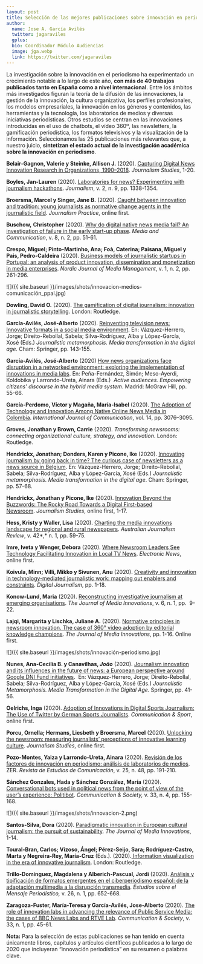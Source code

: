 ```yaml
---
layout: post
title: Selección de las mejores publicaciones sobre innovación en periodismo de 2020
author:
  name: Jose A. García Avilés
  twitter: jagaraviles
  gplus:  
  bio: Coordinador Módulo Audiencias
  image: jga.webp
  link: https://twitter.com/jagaraviles
---
```

La investigación sobre la innovación en el periodismo ha experimentado un crecimiento notable a lo largo de este año, **con más de 40 trabajos publicados tanto en España como a nivel internacional**. Entre los ámbitos más investigados figuran la teoría de la difusión de las innovaciones, la gestión de la innovación, la cultura organizativa, los perfiles profesionales, los modelos empresariales, la innovación en los géneros y contenidos, las herramientas y la tecnología, los laboratorios de medios y diversas iniciativas periodísticas. Otros estudios se centran en las innovaciones introducidas en el uso de chatbots, el vídeo 360º, las newsletters, la gamificación periodística, los formatos televisivos y la visualización de la información. Seleccionamos las 25 publicaciones más relevantes que, a nuestro juicio, **sintetizan el estado actual de la investigación académica sobre la innovación en periodismo**.

**Belair-Gagnon, Valerie y Steinke, Allison J.** (2020). [Capturing Digital News Innovation Research in Organizations, 1990–2018](https://doi.org/10.1080/1461670X.2020.1789496). *Journalism Studies*, 1-20.

**Boyles, Jan-Lauren** (2020). [Laboratories for news? Experimenting with journalism hackathons](https://doi.org/10.1177/1464884917737213). *Journalism*, v. 2, n. 9, pp. 1338-1354.

**Broersma, Marcel y Singer, Jane B.** (2020). [Caught between innovation and tradition: young journalists as normative change agents in the journalistic field](https://doi.org/10.1080/17512786.2020.1824125). *Journalism Practice*, online first.

**Buschow,** **Christopher** (2020). [Why do digital native news media fail? An investigation of failure in the early start-up phase](https://doi.org/10.17645/mac.v8i2.2677). *Media and Communication*, v. 8, n. 2, pp. 51-61.

**Crespo, Miguel; Pinto-Martinho, Ana; Foà, Caterina; Paisana, Miguel y Pais, Pedro-Caldeira** (2020). [Business models of journalistic startups in Portugal: an analysis of product innovation, dissemination and monetization in media enterprises](https://doi.org/10.5278/njmm.2597-0445.5194). *Nordic Journal of Media Management*, v. 1, n. 2, pp. 261-296.

![]({{ site.baseurl }}/images/shots/innovacion-medios-comunicación_ppal.jpg)

**Dowling, David O.** (2020). [The gamification of digital journalism: innovation in journalistic storytelling](https://www.routledge.com/The-Gamification-of-Digital-Journalism-Innovation-in-Journalistic-Storytelling/Dowling/p/book/9780367076252). London: Routledge.

**García-Avilés, José-Alberto** (2020). [Reinventing television news: Innovative formats in a social media environment](https://www.researchgate.net/publication/338379504_Reinventing_Television_News_Innovative_Formats_in_a_Social_Media_Environment). En: Vázquez-Herrero, Jorge; Direito-Rebollal, Sabela; Silva-Rodríguez, Alba y López-García, Xosé (Eds.) *Journalistic metamorphosis. Media transformation in the digital age*. Cham: Springer, pp. 143-155.

**García-Avilés, José-Alberto** (2020) [How news organizations face disruption in a networked environment: exploring the implementation of innovations in media labs](https://www.researchgate.net/publication/290592503_Envisioning_the_Internet_Implementing_'disruptive_innovation'_in_media_organizations). En: Peña-Fernández, Simón; Meso-Ayerdi, Koldobika y Larrondo-Ureta, Ainara (Eds.)  *Active audiences. Empowering citizens*' *discourse in the hybrid media system*. Madrid: McGraw Hill, pp. 55-66.

**García-Perdomo, Víctor y Magaña, María-Isabel** (2020). [The Adoption of Technology and Innovation Among Native Online News Media in Colombia](https://ijoc.org/index.php/ijoc/article/view/12124). *International Journal of Communication*, vol. 14, pp. 3076–3095.

**Groves, Jonathan y Brown, Carrie** (2020). *Transforming newsrooms: connecting organizational culture, strategy, and innovation*. London: Routledge.

**Hendrickx, Jonathan; Donders, Karen y Picone, Ike** (2020). [Innovating journalism by going back in time? The curious case of newsletters as a news source in Belgium](https://www.researchgate.net/publication/338376380_Innovating_Journalism_by_Going_Back_in_Time_The_Curious_Case_of_Newsletters_as_a_News_Source_in_Belgium). En: Vázquez-Herrero, Jorge; Direito-Rebollal, Sabela; Silva-Rodríguez, Alba y López-García, Xosé (Eds.) *Journalistic metamorphosis. Media transformation in the digital age*. Cham: Springer, pp. 57-68.

**Hendrickx, Jonathan y Picone, Ike** (2020). [Innovation Beyond the Buzzwords: The Rocky Road Towards a Digital First-based Newsroom](https://doi.org/10.1080/1461670X.2020.1809494). *Journalism Studies*, online first, 1-17.

**Hess, Kristy y Waller, Lisa** (2020). [Charting the media innovations landscape for regional and rural newspapers](https://doi.org/10.1386/ajr_00019_1). *Australian Journalism Review*, v. 42*,* n. 1, pp. 59-75.

**Imre, Iveta y Wenger, Debora** (2020). [Where Newsroom Leaders See Technology Facilitating Innovation in Local TV News](https://doi.org/10.1177/1931243120963705). *Electronic News*, online first.

**Koivula, Minn; Villi, Mikko y Sivunen, Anu** (2020). [Creativity and innovation in technology-mediated journalistic work: mapping out enablers and constraints](https://doi.org/10.1080/21670811.2020.1788962). *Digital Journalism*, pp. 1-18.

**Konow-Lund, Maria** (2020). [Reconstructing investigative journalism at emerging organisations](https://doi.org/10.5617/jomi.7830). *The Journal of Media Innovations*, v. 6, n. 1, pp.  9-22.

**Lajqi, Margarita y Lischka, Juliane A.** (2020). [Normative principles in newsroom innovation. The case of 360° video adoption by editorial knowledge champions](https://doi.org/10.1177/1464884913511565). *The Journal of Media Innovations*, pp. 1-16. Online first.

![]({{ site.baseurl }}/images/shots/innovación-periodismo.jpg)

**Nunes, Ana-Cecilia B. y Canavilhas, *João*** (2020). [Journalism innovation and its influences in the future of news: a European perspective around Google DNI Fund initiatives](https://link.springer.com/chapter/10.1007/978-3-030-36315-4_4).  En: Vázquez-Herrero, Jorge; Direito-Rebollal, Sabela; Silva-Rodríguez, Alba y López-García, Xosé (Eds.) *Journalistic Metamorphosis. Media Transformation in the Digital Age.* Springer, pp. 41-56.

**Oelrichs, Inga** (2020). [Adoption of Innovations in Digital Sports Journalism: The Use of Twitter by German Sports Journalists](https://doi.org/10.1177/2167479520961786). *Communication & Sport*, online first.

**Porcu, Ornella; Hermans, Liesbeth y Broersma, Marcel** (2020). [Unlocking the newsroom: measuring journalists’ perceptions of innovative learning culture](https://doi.org/10.1080/1461670X.2020.1758956). *Journalism Studies*, online first.

**Pozo-Montes, Yaiza y Larrondo-Ureta, Ainara** (2020). [Revisión de los factores de innovación en periodismo: análisis de laboratorios de medios](https://doi.org/10.1387/zer.21417). ZER. *Revista de Estudios de Comunicación*, v. 25, n. 48, pp. 191-210.

**Sánchez Gonzales, Hada y Sánchez González, María** (2020). [Conversational bots used in political news from the point of view of the user’s experience: Politibot](https://doi.org/10.15581/003.33.4.155-168). *Communication & Society,* v. 33, n. 4, pp. 155-168.

![]({{ site.baseurl }}/images/shots/innovacion-2.png)

**Santos-Silva, Dora** (2020). [Paradigmatic innovation in European cultural journalism: the pursuit of sustainability](https://doi.org/10.5617/jomi.6523). *The* *Journal of Media Innovations*, 1-14.

**Toural-Bran, Carlos; Vizoso, Ángel; Pérez-Seijo, Sara; Rodríguez-Castro, Marta y Negreira-Rey, María-Cruz** (Eds.). (2020).[ Information visualization in the era of innovative journalism](https://www.routledge.com/Information-Visualization-in-The-Era-of-Innovative-Journalism/Toural-Bran-Vizoso-Perez-Seijo-Rodriguez-Castro-Negreira-Rey/p/book/9780367408763). London: Routledge.

**Trillo-Domínguez, Magdalena y Alberich-Pascual, Jordi** (2020). [Análisis y tipificación de formatos emergentes en el ciberperiodismo español: de la adaptación multimedia a la disrupción transmedia](https://doi.org/10.5209/esmp.67317). *Estudios sobre el Mensaje Periodístico,* v. 26, n. 1, pp. 652-668.

**Zaragoza-Fuster, María-Teresa y García-Avilés, Jose-Alberto** (2020). [The role of innovation labs in advancing the relevance of Public Service Media: the cases of BBC News Labs and RTVE Lab](https://doi.org/10.15581/003.33.1.45-61). *Communication & Society*, v. 33, n. 1, pp. 45-61.

**Nota:** Para la selección de estas publicaciones se han tenido en cuenta únicamente libros, capítulos y artículos científicos publicados a lo largo de 2020 que incluyeran “innovación periodística” en su resumen o palabras clave.